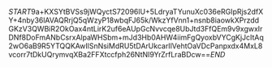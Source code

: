 $START$9a+KXSYtBVSs9jWQyctS72096lU+5LdryaTYunuXc036eRGIpRjs2dfXY+4nby36lAVAQRrjQ5qWzyP18wbqFJ65k/WkzYfVnn1+nsnb8iaowkXPrzddGKzV3QWBiR2OkOax4ntLirK2uf6eAUpGcNvvcqe8UbJtd3FfQEm9v9xgwxIrDNf8DoFmANbCsrxAlpaWHSbm+mJd3Hb0AHW4iimFgQyoxbVYCgKjJcItAq2wO6aB9R5YTQQKAwIlSnNsiMdRU5tDArUkcarIlVehtOaVDcPanpxdx4MxL8vcorr7tDkUQrymvqXBa2FFXtccfph26NtNI9YrZrfLraBDcw==$END$